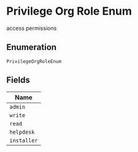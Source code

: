 
# Privilege Org Role Enum

access permissions

## Enumeration

`PrivilegeOrgRoleEnum`

## Fields

| Name |
|  --- |
| `admin` |
| `write` |
| `read` |
| `helpdesk` |
| `installer` |

